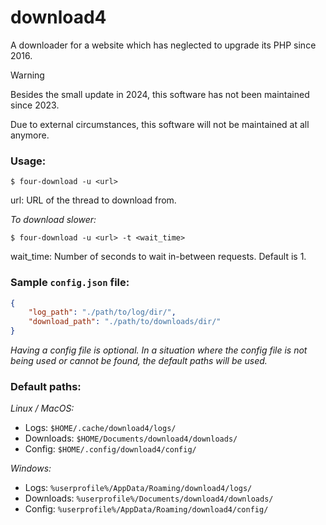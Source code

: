 # download4

A downloader for a website which has neglected to upgrade its PHP since 2016.

> [!WARNING]
> Besides the small update in 2024, this software has not been maintained since 2023.
>
> Due to external circumstances, this software will not be maintained at all anymore.

### Usage:

```console
$ four-download -u <url>
```

url: URL of the thread to download from.

*To download slower:*

```console
$ four-download -u <url> -t <wait_time>
```

wait_time: Number of seconds to wait in-between requests. Default is 1.

### Sample `config.json` file:

```json
{
    "log_path": "./path/to/log/dir/",
    "download_path": "./path/to/downloads/dir/"
}
```

*Having a config file is optional. In a situation where the config file is not being used or cannot be found, the default paths will be used.*

### Default paths:

*Linux / MacOS:*

- Logs: `$HOME/.cache/download4/logs/`
- Downloads: `$HOME/Documents/download4/downloads/`
- Config: `$HOME/.config/download4/config/`

*Windows:*

- Logs: `%userprofile%/AppData/Roaming/download4/logs/`
- Downloads: `%userprofile%/Documents/download4/downloads/`
- Config: `%userprofile%/AppData/Roaming/download4/config/`
